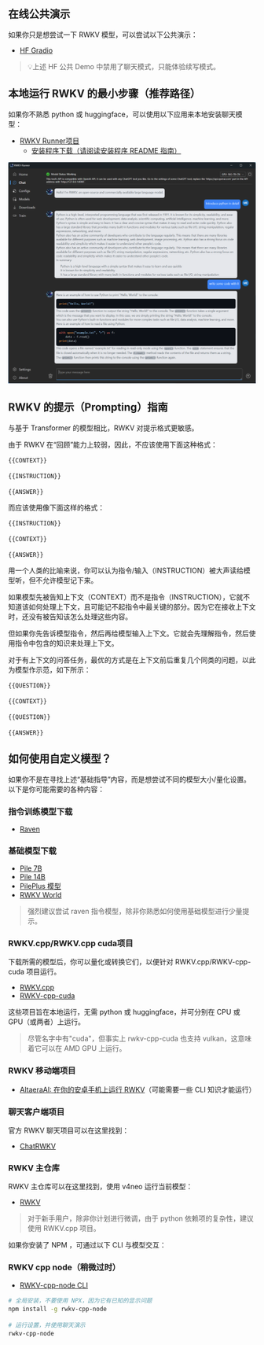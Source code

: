 
## 在线公共演示

如果你只是想尝试一下 RWKV 模型，可以尝试以下公共演示：

- [HF Gradio](https://huggingface.co/spaces/BlinkDL/RWKV-Gradio-2)


> 💡上述 HF 公共 Demo 中禁用了聊天模式，只能体验续写模式。


## 本地运行 RWKV 的最小步骤（推荐路径）

如果你不熟悉 python 或 huggingface，可以使用以下应用来本地安装聊天模型：

- [RWKV Runner项目](https://github.com/josStorer/RWKV-Runner)
    - [安装程序下载（请阅读安装程序 README 指南）](https://github.com/josStorer/RWKV-Runner/releases/)

[![RWKV Runner演示](../img/rwkv-runner-demo.png)](https://github.com/josStorer/RWKV-Runner)


## RWKV 的提示（Prompting）指南

与基于 Transformer 的模型相比，RWKV 对提示格式更敏感。

由于 RWKV 在“回顾”能力上较弱，因此，不应该使用下面这种格式：

```
{{CONTEXT}}

{{INSTRUCTION}}

{{ANSWER}}
```

而应该使用像下面这样的格式：

```
{{INSTRUCTION}}

{{CONTEXT}}

{{ANSWER}}
```

用一个人类的比喻来说，你可以认为指令/输入（INSTRUCTION）被大声读给模型听，但不允许模型记下来。

如果模型先被告知上下文（CONTEXT）而不是指令（INSTRUCTION），它就不知道该如何处理上下文，且可能记不起指令中最关键的部分。因为它在接收上下文时，还没有被告知该怎么处理这些内容。

但如果你先告诉模型指令，然后再给模型输入上下文。它就会先理解指令，然后使用指令中包含的知识来处理上下文。

对于有上下文的问答任务，最优的方式是在上下文前后重复几个同类的问题，以此为模型作示范，如下所示：

```
{{QUESTION}}

{{CONTEXT}}

{{QUESTION}}

{{ANSWER}}
```

## 如何使用自定义模型？

如果你不是在寻找上述“基础指导”内容，而是想尝试不同的模型大小/量化设置。以下是你可能需要的各种内容：

### 指令训练模型下载
- [Raven](https://huggingface.co/BlinkDL/rwkv-4-raven/tree/main)

### 基础模型下载

- [Pile 7B](https://huggingface.co/BlinkDL/rwkv-4-pile-7b)
- [Pile 14B](https://huggingface.co/BlinkDL/rwkv-4-pile-14b)
- [PilePlus 模型](https://huggingface.co/BlinkDL/rwkv-4-pileplus)
- [RWKV World](https://huggingface.co/BlinkDL/rwkv-5-world)


> 强烈建议尝试 raven 指令模型，除非你熟悉如何使用基础模型进行少量提示。

### RWKV.cpp/RWKV.cpp cuda项目

下载所需的模型后，你可以量化或转换它们，以便针对 RWKV.cpp/RWKV-cpp-cuda 项目运行。

- [RWKV.cpp](https://github.com/saharNooby/rwkv.cpp)
- [RWKV-cpp-cuda](https://github.com/harrisonvanderbyl/rwkv-cpp-cuda)

这些项目旨在本地运行，无需 python 或 huggingface，并可分别在 CPU 或 GPU（或两者）上运行。

> 尽管名字中有"cuda"，但事实上 rwkv-cpp-cuda 也支持 vulkan，这意味着它可以在 AMD GPU 上运行。


### RWKV 移动端项目

- [AltaeraAI: 在你的安卓手机上运行 RWKV](https://altaera.ai/)（可能需要一些 CLI 知识才能运行）

### 聊天客户端项目

官方 RWKV 聊天项目可以在这里找到：
- [ChatRWKV](https://github.com/BlinkDL/ChatRWKV)

### RWKV 主仓库

RWKV 主仓库可以在这里找到，使用 v4neo 运行当前模型：

- [RWKV](https://github.com/BlinkDL/RWKV-LM/tree/main/RWKV-v4neo)


> 对于新手用户，除非你计划进行微调，由于 python 依赖项的复杂性，建议使用 RWKV.cpp 项目。


如果你安装了 NPM ，可通过以下 CLI 与模型交互：

### RWKV cpp node（稍微过时）

- [RWKV-cpp-node CLI](https://www.npmjs.com/package/rwkv-cpp-node)

```bash
# 全局安装，不要使用 NPX，因为它有已知的显示问题
npm install -g rwkv-cpp-node

# 运行设置，并使用聊天演示
rwkv-cpp-node
```